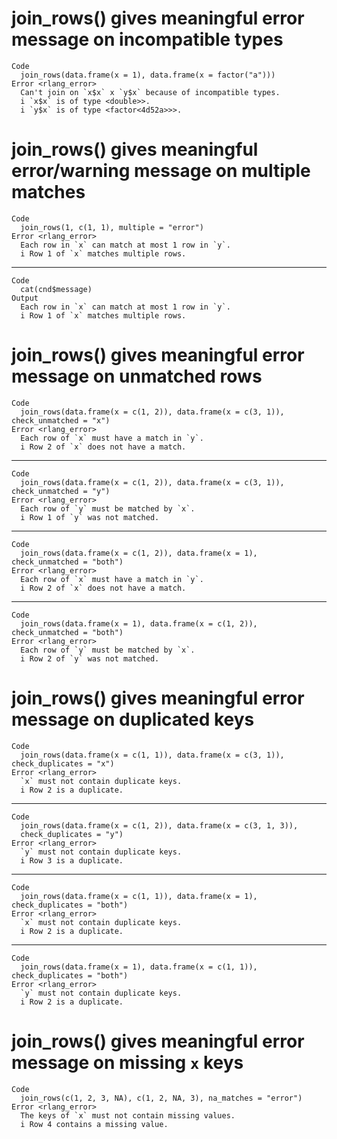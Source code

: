 # join_rows() gives meaningful error message on incompatible types

    Code
      join_rows(data.frame(x = 1), data.frame(x = factor("a")))
    Error <rlang_error>
      Can't join on `x$x` x `y$x` because of incompatible types.
      i `x$x` is of type <double>>.
      i `y$x` is of type <factor<4d52a>>>.

# join_rows() gives meaningful error/warning message on multiple matches

    Code
      join_rows(1, c(1, 1), multiple = "error")
    Error <rlang_error>
      Each row in `x` can match at most 1 row in `y`.
      i Row 1 of `x` matches multiple rows.

---

    Code
      cat(cnd$message)
    Output
      Each row in `x` can match at most 1 row in `y`.
      i Row 1 of `x` matches multiple rows.

# join_rows() gives meaningful error message on unmatched rows

    Code
      join_rows(data.frame(x = c(1, 2)), data.frame(x = c(3, 1)), check_unmatched = "x")
    Error <rlang_error>
      Each row of `x` must have a match in `y`.
      i Row 2 of `x` does not have a match.

---

    Code
      join_rows(data.frame(x = c(1, 2)), data.frame(x = c(3, 1)), check_unmatched = "y")
    Error <rlang_error>
      Each row of `y` must be matched by `x`.
      i Row 1 of `y` was not matched.

---

    Code
      join_rows(data.frame(x = c(1, 2)), data.frame(x = 1), check_unmatched = "both")
    Error <rlang_error>
      Each row of `x` must have a match in `y`.
      i Row 2 of `x` does not have a match.

---

    Code
      join_rows(data.frame(x = 1), data.frame(x = c(1, 2)), check_unmatched = "both")
    Error <rlang_error>
      Each row of `y` must be matched by `x`.
      i Row 2 of `y` was not matched.

# join_rows() gives meaningful error message on duplicated keys

    Code
      join_rows(data.frame(x = c(1, 1)), data.frame(x = c(3, 1)), check_duplicates = "x")
    Error <rlang_error>
      `x` must not contain duplicate keys.
      i Row 2 is a duplicate.

---

    Code
      join_rows(data.frame(x = c(1, 2)), data.frame(x = c(3, 1, 3)),
      check_duplicates = "y")
    Error <rlang_error>
      `y` must not contain duplicate keys.
      i Row 3 is a duplicate.

---

    Code
      join_rows(data.frame(x = c(1, 1)), data.frame(x = 1), check_duplicates = "both")
    Error <rlang_error>
      `x` must not contain duplicate keys.
      i Row 2 is a duplicate.

---

    Code
      join_rows(data.frame(x = 1), data.frame(x = c(1, 1)), check_duplicates = "both")
    Error <rlang_error>
      `y` must not contain duplicate keys.
      i Row 2 is a duplicate.

# join_rows() gives meaningful error message on missing `x` keys

    Code
      join_rows(c(1, 2, 3, NA), c(1, 2, NA, 3), na_matches = "error")
    Error <rlang_error>
      The keys of `x` must not contain missing values.
      i Row 4 contains a missing value.

